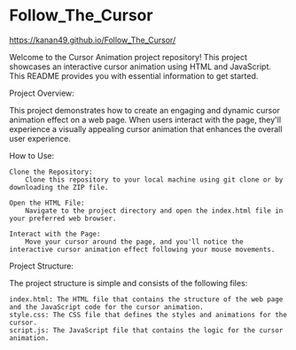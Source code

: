 # Follow_The_Cursor



https://kanan49.github.io/Follow_The_Cursor/



Welcome to the Cursor Animation project repository! This project showcases an interactive cursor animation using HTML and JavaScript. This README provides you with essential information to get started.

Project Overview:

This project demonstrates how to create an engaging and dynamic cursor animation effect on a web page. When users interact with the page, they'll experience a visually appealing cursor animation that enhances the overall user experience.

How to Use:

    Clone the Repository:
        Clone this repository to your local machine using git clone or by downloading the ZIP file.

    Open the HTML File:
        Navigate to the project directory and open the index.html file in your preferred web browser.

    Interact with the Page:
        Move your cursor around the page, and you'll notice the interactive cursor animation effect following your mouse movements.

Project Structure:

The project structure is simple and consists of the following files:

    index.html: The HTML file that contains the structure of the web page and the JavaScript code for the cursor animation.
    style.css: The CSS file that defines the styles and animations for the cursor.
    script.js: The JavaScript file that contains the logic for the cursor animation.
